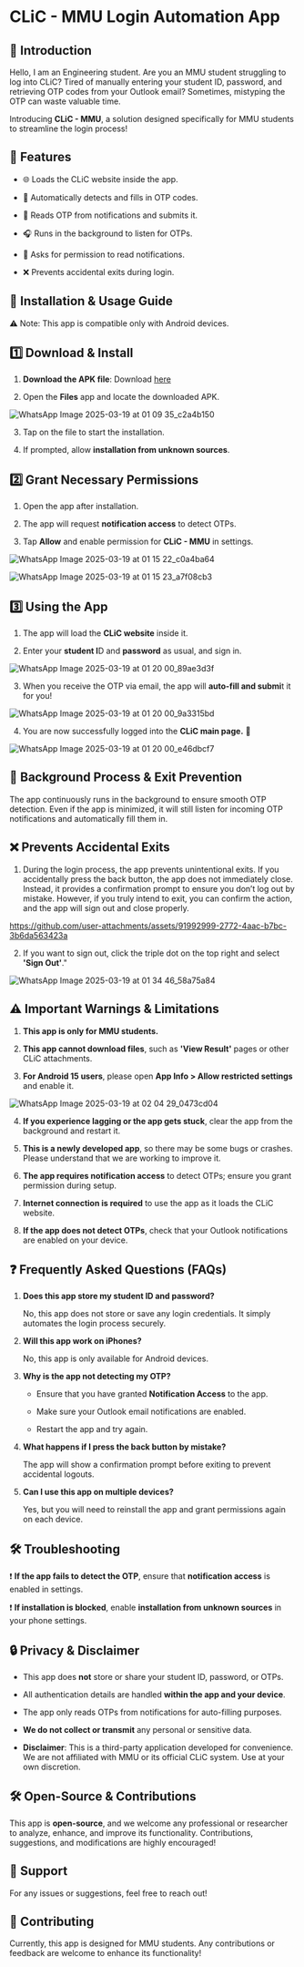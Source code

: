 # CLiC - MMU Login Automation App

## 🚀 Introduction

Hello, I am an Engineering student. Are you an MMU student struggling to log into CLiC? Tired of manually entering your student ID, password, and retrieving OTP codes from your Outlook email? Sometimes, mistyping the OTP can waste valuable time.

Introducing **CLiC - MMU**, a solution designed specifically for MMU students to streamline the login process!

## 📌 Features

* 🌐 Loads the CLiC website inside the app.

* 🔐 Automatically detects and fills in OTP codes.

* 📩 Reads OTP from notifications and submits it.

* 🎧 Runs in the background to listen for OTPs.

* 🔔 Asks for permission to read notifications.

* ❌ Prevents accidental exits during login.

## 📲 Installation & Usage Guide

⚠ Note: This app is compatible only with Android devices.

## 1️⃣ Download & Install

1. **Download the APK file**: Download [here](https://fileport.io/Tp6buQcPXgRc)

2. Open the **Files** app and locate the downloaded APK.
   
![WhatsApp Image 2025-03-19 at 01 09 35_c2a4b150](https://github.com/user-attachments/assets/4fda7fd0-cbc5-4ef7-861c-7f6eb3b03cd5)


3. Tap on the file to start the installation.

4. If prompted, allow **installation from unknown sources**.

## 2️⃣ Grant Necessary Permissions

1. Open the app after installation.

2. The app will request **notification access** to detect OTPs.

3. Tap **Allow** and enable permission for **CLiC - MMU** in settings.

![WhatsApp Image 2025-03-19 at 01 15 22_c0a4ba64](https://github.com/user-attachments/assets/a8e8688e-4703-4cba-8114-c5a087571878)

![WhatsApp Image 2025-03-19 at 01 15 23_a7f08cb3](https://github.com/user-attachments/assets/e5558740-cc34-4327-99dc-ddc4f537a8ed)


## 3️⃣ Using the App

1. The app will load the **CLiC website** inside it.

2. Enter your **student I**D and **password** as usual, and sign in.

![WhatsApp Image 2025-03-19 at 01 20 00_89ae3d3f](https://github.com/user-attachments/assets/c3a26edf-8a39-441c-ac0a-77af94593aad)


3. When you receive the OTP via email, the app will **auto-fill and submi**t it for you!

![WhatsApp Image 2025-03-19 at 01 20 00_9a3315bd](https://github.com/user-attachments/assets/e0137d58-69f0-4054-9353-0136e4c61254)


4. You are now successfully logged into the **CLiC main page.** 🎉

![WhatsApp Image 2025-03-19 at 01 20 00_e46dbcf7](https://github.com/user-attachments/assets/304821b6-8194-4f01-b4da-d1dccf751434)


## 🔄 Background Process & Exit Prevention

The app continuously runs in the background to ensure smooth OTP detection. Even if the app is minimized, it will still listen for incoming OTP notifications and automatically fill them in.

## ❌ Prevents Accidental Exits

1. During the login process, the app prevents unintentional exits. If you accidentally press the back button, the app does not immediately close. Instead, it provides a confirmation prompt to ensure you don’t log out by mistake. However, if you truly intend to exit, you can confirm the action, and the app will sign out and close properly.

https://github.com/user-attachments/assets/91992999-2772-4aac-b7bc-3b6da563423a


2. If you want to sign out, click the triple dot on the top right and select **'Sign Out'**."

![WhatsApp Image 2025-03-19 at 01 34 46_58a75a84](https://github.com/user-attachments/assets/dae7eee2-0fbc-4bd7-b725-d9560a4f3657)


## ⚠ Important Warnings & Limitations

1. **This app is only for MMU students.**
   
2. **This app cannot download files**, such as **'View Result'** pages or other CLiC attachments.

3. **For Android 15 users**, please open **App Info > Allow restricted settings** and enable it.

![WhatsApp Image 2025-03-19 at 02 04 29_0473cd04](https://github.com/user-attachments/assets/ba6511c8-6b13-4a40-a231-f1bb97f67f3f)


4. **If you experience lagging or the app gets stuck**, clear the app from the background and restart it.

5. **This is a newly developed app**, so there may be some bugs or crashes. Please understand that we are working to improve it.

6. **The app requires notification access** to detect OTPs; ensure you grant permission during setup.

7. **Internet connection is required** to use the app as it loads the CLiC website.

8. **If the app does not detect OTPs**, check that your Outlook notifications are enabled on your device.
   

## ❓ Frequently Asked Questions (FAQs)

1. **Does this app store my student ID and password?**

   No, this app does not store or save any login credentials. It simply automates the login process securely.

2. **Will this app work on iPhones?**
   
   No, this app is only available for Android devices.

3. **Why is the app not detecting my OTP?**

   * Ensure that you have granted **Notification Access** to the app.
   
   * Make sure your Outlook email notifications are enabled.
   
   * Restart the app and try again.

4. **What happens if I press the back button by mistake?**
   
   The app will show a confirmation prompt before exiting to prevent accidental logouts.

5. **Can I use this app on multiple devices?**
   
   Yes, but you will need to reinstall the app and grant permissions again on each device.
   

## 🛠 Troubleshooting

❗ **If the app fails to detect the OTP**, ensure that **notification access** is enabled in settings.

❗ **If installation is blocked**, enable **installation from unknown sources** in your phone settings.


## 🔒 Privacy & Disclaimer

* This app does **not** store or share your student ID, password, or OTPs.

* All authentication details are handled **within the app and your device**.

* The app only reads OTPs from notifications for auto-filling purposes.

* **We do not collect or transmit** any personal or sensitive data.

* **Disclaimer**: This is a third-party application developed for convenience. We are not affiliated with MMU or its official CLiC system. Use at your own discretion.


## 🛠 Open-Source & Contributions

This app is **open-source**, and we welcome any professional or researcher to analyze, enhance, and improve its functionality. Contributions, suggestions, and modifications are highly encouraged!


## 📧 Support

For any issues or suggestions, feel free to reach out!


## 🤝 Contributing

Currently, this app is designed for MMU students. Any contributions or feedback are welcome to enhance its functionality!


